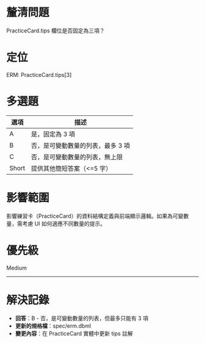 # 釐清問題

PracticeCard.tips 欄位是否固定為三項？

# 定位

ERM: PracticeCard.tips[3]

# 多選題

| 選項 | 描述 |
|---|---|
| A | 是，固定為 3 項 |
| B | 否，是可變動數量的列表，最多 3 項 |
| C | 否，是可變動數量的列表，無上限 |
| Short | 提供其他簡短答案（<=5 字）|

# 影響範圍

影響練習卡（PracticeCard）的資料結構定義與前端顯示邏輯。如果為可變數量，需考慮 UI 如何適應不同數量的提示。

# 優先級

Medium

---
# 解決記錄

- **回答**：B - 否，是可變動數量的列表，但最多只能有 3 項
- **更新的規格檔**：spec/erm.dbml
- **變更內容**：在 PracticeCard 實體中更新 tips 註解